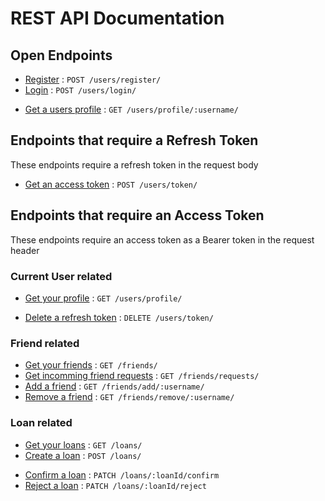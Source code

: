 # REST API Documentation

## Open Endpoints

* [Register](users/register.md) : `POST /users/register/`
* [Login](users/login.md) : `POST /users/login/`
+ [Get a users profile](users/profile/username.md) : `GET /users/profile/:username/`

## Endpoints that require a Refresh Token
These endpoints require a refresh token in the request body

* [Get an access token](users/token/post.md) : `POST /users/token/`

## Endpoints that require an Access Token
These endpoints require an access token as a Bearer token in the request header

### Current User related

* [Get your profile](users/profile/get.md) : `GET /users/profile/`
+ [Delete a refresh token](users/token/delete.md) : `DELETE /users/token/`

### Friend related

* [Get your friends](friends/get.md) : `GET /friends/`
* [Get incomming friend requests](friends/requests.md) : `GET /friends/requests/`
* [Add a friend](friends/add/username.md) : `GET /friends/add/:username/`
* [Remove a friend](friends/remove/username.md) : `GET /friends/remove/:username/`

### Loan related

* [Get your loans](loans/get.md) : `GET /loans/`
* [Create a loan](loans/post.md) : `POST /loans/`
+ [Confirm a loan](loans/loanId/confirm.md) : `PATCH /loans/:loanId/confirm`
+ [Reject a loan](loans/loanId/reject.md) : `PATCH /loans/:loanId/reject`